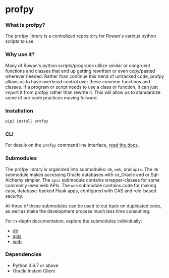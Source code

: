 # profpy
### What is profpy?
The profpy library is a centralized repository for Rowan's various python scripts to use.


### Why use it?
Many of Rowan's python scripts/programs utilize similar or congruent functions and classes that end up getting rewritten or even
copy/pasted wherever needed. Rather than continue this trend of untracked code, profpy allows us to have overhead control over these common functions
and classes. If a program or script needs to use a class or function, it can just import it from profpy rather than rewrite it. This will allow us
to standardize some of our code practices moving forward.

### Installation
```bash
pip3 install profpy
```

### CLI

For details on the ```profpy``` command line interface, [read the docs](https://github.com/rowanuniversity/profpy/tree/master/profpy/cli).

### Submodules
The profpy library is organized into submodules: ```db```, ```web```, and ```apis```. The ```db``` submodule makes accessing
Oracle databases with cx_Oracle and or Sql-Alchemy simpler. The ```apis``` submodule 
contains wrapper-classes for some commonly used web APIs. The ```web``` submodule contains code for making easy,
database-backed Flask apps, configured with CAS and role-based security.

All three of these submodules can be used to cut back on duplicated code, as well as make the development process much less
time consuming.  


For in-depth documentation, explore the submodules individually:
- [db](https://github.com/rowanuniversity/profpy/tree/master/profpy/db)
- [apis](https://github.com/rowanuniversity/profpy/tree/master/profpy/apis)
- [web](https://github.com/rowanuniversity/profpy/tree/master/profpy/web)


### Dependencies
- Python 3.6.7 or above
- Oracle Instant Client

